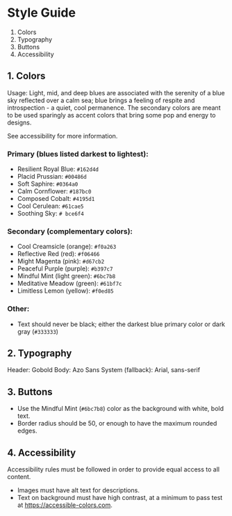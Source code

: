 # Style Guide

1. Colors
2. Typography
3. Buttons
4. Accessibility

## 1. Colors

Usage: Light, mid, and deep blues are associated with the serenity of a blue sky reflected over a calm sea; blue brings a feeling of respite and introspection - a quiet, cool permanence. The secondary colors are meant to be used sparingly as accent colors that bring some pop and energy to designs.

See accessibility for more information.

### Primary (blues listed darkest to lightest):

* Resilient Royal Blue: `#162d4d`
* Placid Prussian: `#00486d`
* Soft Saphire: `#0364a0`
* Calm Cornflower: `#187bc0`
* Composed Cobalt: `#4195d1`
* Cool Cerulean: `#61cae5`
* Soothing Sky: `# bce6f4`

### Secondary (complementary colors):

* Cool Creamsicle (orange): `#f0a263`
* Reflective Red (red): `#f06466`
* Might Magenta (pink): `#d67cb2`
* Peaceful Purple (purple): `#b397c7`
* Mindful Mint (light green): `#6bc7b8`
* Meditative Meadow (green): `#61bf7c`
* Limitless Lemon (yellow): `#f0ed85`

### Other:

* Text should never be black; either the darkest blue primary color or dark gray (`#333333`)

## 2. Typography

Header: Gobold
Body: Azo Sans
System (fallback): Arial, sans-serif

## 3. Buttons

* Use the Mindful Mint (`#6bc7b8`) color as the background with white, bold text.
* Border radius should be 50, or enough to have the maximum rounded edges.

## 4. Accessibility

Accessibility rules must be followed in order to provide equal access to all content. 

* Images must have alt text for descriptions.
* Text on background must have high contrast, at a minimum to pass test at https://accessible-colors.com.